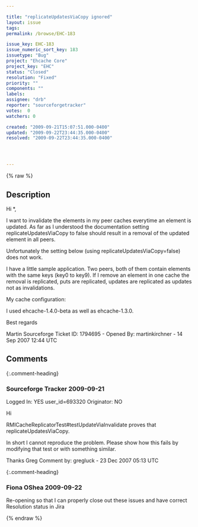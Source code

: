 ```yaml
---

title: "replicateUpdatesViaCopy ignored"
layout: issue
tags: 
permalink: /browse/EHC-183

issue_key: EHC-183
issue_numeric_sort_key: 183
issuetype: "Bug"
project: "Ehcache Core"
project_key: "EHC"
status: "Closed"
resolution: "Fixed"
priority: ""
components: ""
labels: 
assignee: "drb"
reporter: "sourceforgetracker"
votes:  0
watchers: 0

created: "2009-09-21T15:07:51.000-0400"
updated: "2009-09-22T23:44:35.000-0400"
resolved: "2009-09-22T23:44:35.000-0400"




---
```


{% raw %}

## Description

<div markdown="1" class="description">

Hi \*, 
 
I want to invalidate the elements in my peer caches everytime an element is updated. 
As far as I understood the documentation setting replicateUpdatesViaCopy to false should result in a removal of the updated element in all peers. 
 
Unfortunately the setting below (using replicateUpdatesViaCopy=false) does not work.

I have a little sample application. Two peers, both of them contain elements with the same keys (key0 to key9). If I remove an element in one cache the removal is replicated, puts are replicated, updates are replicated as updates not as invalidations. 
 
My cache configuration: 
 
<cache name="testCache" maxElementsInMemory="10000" 
eternal="false" timeToIdleSeconds="240" timeToLiveSeconds="240" 
overflowToDisk="false" diskPersistent="false" 
memoryStoreEvictionPolicy="LRU"> 
<cacheEventListenerFactory 
class="net.sf.ehcache.distribution.RMICacheReplicatorFactory" 
properties="replicateAsynchronously=true, 
replicatePuts=true, 
replicateUpdates=true, 
replicateUpdatesViaCopy=false, 
replicateRemovals=true" /> 
</cache> 

I used ehcache-1.4.0-beta as well as ehcache-1.3.0. 

Best regards 
 
Martin 
Sourceforge Ticket ID: 1794695 - Opened By: martinkirchner - 14 Sep 2007 12:44 UTC

</div>

## Comments


{:.comment-heading}
### **Sourceforge Tracker** <span class="date">2009-09-21</span>

<div markdown="1" class="comment">

Logged In: YES 
user\_id=693320
Originator: NO

Hi

RMICacheReplicatorTest#testUpdateViaInvalidate proves that replicateUpdatesViaCopy.

In short I cannot reproduce the problem. Please show how this fails by modifying that test or with something similar.

Thanks 
Greg
Comment by: gregluck - 23 Dec 2007 05:13 UTC

</div>


{:.comment-heading}
### **Fiona OShea** <span class="date">2009-09-22</span>

<div markdown="1" class="comment">

Re-opening so that I can properly close out these issues and have correct Resolution status in Jira

</div>



{% endraw %}
